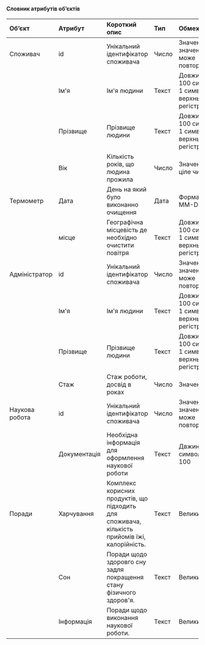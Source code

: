 #### Словник атрибутів об’єктів
|Об’єкт|	Атрибут|	Короткий опис|	Тип|	Обмеження|
|:-|:-|:-|:-|:-|
|Споживач|	id|	Унікальний ідентифікатор споживача|	Число|	Значення > 0, значення не може повторюватись|
| |Ім'я|	Ім'я людини|	Текст|	Довжина < 100 символів, 1 символ верхнього регістру|
| |Прізвище|	Прізвище людини|	Текст	|Довжина < 100 символів, 1 символ верхнього регістру|
| |Вік|	Кількість років, що людина прожила|	Число|	Значення > 0, ціле число|
|Термометр| Дата	|День на який було виконанно очищення|	Дата	|Формат YYYY-MM-DD|
| | місце| Географічна місцевість де необхідно очистити повітря | Текст | Довжина < 100 символів, 1 символ верхнього регістру|
|Адміністратор|	id|	Унікальний ідентифікатор споживача|	Число	|Значення > 0, значення не може повторюватись|
| |Ім'я|	Ім'я людини|	Текст|	Довжина < 100 символів, 1 символ верхнього регістру|
| |Прізвище|	Прізвище людини|	Текст	|Довжина < 100 символів, 1 символ верхнього регістру|
| |Стаж|	Стаж роботи, досвід в роках|	Число|	Значення > 0|
|Наукова робота|	id|	Унікальний ідентифікатор споживача	|Число	|Значення > 0, значення не може повторюватись|
| |Документація|	Необхідна інформація для оформлення наукової роботи|	Текст|	Двжина символів < 100|
|Поради|	Харчування|	Комплекс корисних продуктів, що підходить для споживача, кількість прийомів їжі, калорійність.|	Текст|	Великий текст|
| |Сон|	Поради щодо здоровго сну задля покращення стану фізичного здоров'я.|Текст	|Великий текст|
| |Інформація|	Поради щодо виконання наукової роботи.|Текст|	Великий текст|
